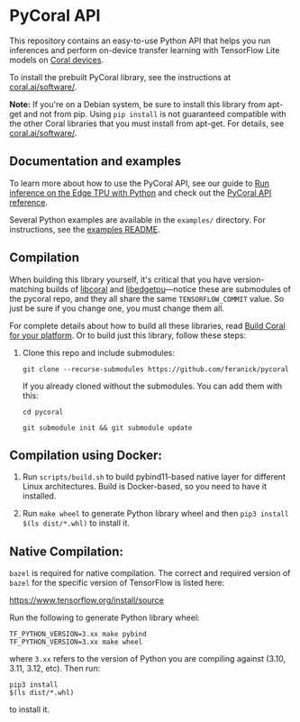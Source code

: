 # PyCoral API

This repository contains an easy-to-use Python API that helps you run inferences
and perform on-device transfer learning with TensorFlow Lite models on
[Coral devices](https://coral.ai/products/).

To install the prebuilt PyCoral library, see the instructions at
[coral.ai/software/](https://coral.ai/software/#pycoral-api).

**Note:** If you're on a Debian system, be sure to install this library from
apt-get and not from pip. Using `pip install` is not guaranteed compatible with
the other Coral libraries that you must install from apt-get. For details, see
[coral.ai/software/](https://coral.ai/software/#debian-packages).

## Documentation and examples

To learn more about how to use the PyCoral API, see our guide to [Run inference
on the Edge TPU with Python](https://coral.ai/docs/edgetpu/tflite-python/) and
check out the [PyCoral API reference](https://coral.ai/docs/reference/py/).

Several Python examples are available in the `examples/` directory. For
instructions, see the [examples README](
https://github.com/google-coral/pycoral/tree/master/examples#pycoral-api-examples).


## Compilation

When building this library yourself, it's critical that you have
version-matching builds of
[libcoral](https://github.com/google-coral/libcoral/tree/master) and
[libedgetpu](https://github.com/google-coral/libedgetpu/tree/master)—notice
these are submodules of the pycoral repo, and they all share the same
`TENSORFLOW_COMMIT` value. So just be sure if you change one, you must change
them all.

For complete details about how to build all these libraries, read
[Build Coral for your platform](https://coral.ai/docs/notes/build-coral/).
Or to build just this library, follow these steps:

1.  Clone this repo and include submodules:

    ```
    git clone --recurse-submodules https://github.com/feranick/pycoral
    ```

    If you already cloned without the submodules. You can add them with this:

    ```
    cd pycoral

    git submodule init && git submodule update
    ```

## Compilation using Docker:

1.  Run `scripts/build.sh` to build pybind11-based native layer for different
    Linux architectures. Build is Docker-based, so you need to have it
    installed.

1.  Run `make wheel` to generate Python library wheel and then `pip3 install
    $(ls dist/*.whl)` to install it.
    
## Native Compilation:

`bazel` is required for native compilation. The correct and required version of `bazel` for the specific version of TensorFlow is listed here:

https://www.tensorflow.org/install/source

Run the following to generate Python library wheel:

```
TF_PYTHON_VERSION=3.xx make pybind
TF_PYTHON_VERSION=3.xx make wheel
```

where `3.xx` refers to the version of Python you are compiling against (3.10, 3.11, 3.12, etc). Then run:

```
pip3 install
$(ls dist/*.whl)
```

to install it.
